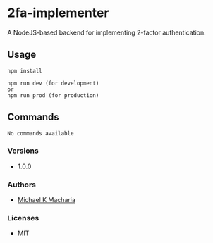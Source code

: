 # 2fa-implementer

A NodeJS-based backend for implementing 2-factor authentication.

## Usage

```
npm install

npm run dev (for development)
or
npm run prod (for production)
```

## Commands

```
No commands available
```

### Versions

-   1.0.0

### Authors

-   [Michael K Macharia](https://github.com/michaelkmacharia)

### Licenses

-   MIT

